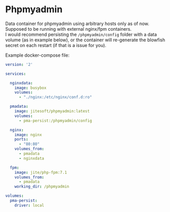 # Phpmyadmin

Data container for phpmyadmin using arbitrary hosts only as of now.  
Supposed to be running with external nginx/fpm containers.  
I would recommend persisting the `/phpmyadmin/config` folder with a data volume (as in example below), or the container will re-generate the blowfish secret on each restart (if that is a issue for you).

Example docker-compose file:

```yaml
version: '2'

services:

  nginxdata:
    image: busybox
    volumes:
      - "./nginx:/etc/nginx/conf.d:ro"

  pmadata:
    image: jitesoft/phpmyadmin:latest
    volumes:
      - pma-persist:/phpmyadmin/config

  nginx:
    image: nginx
    ports:
      - "80:80"
    volumes_from:
      - pmadata
      - nginxdata

  fpm:
    image: jite/php-fpm:7.1
    volumes_from:
      - pmadata
    working_dir: /phpmyadmin

volumes:
  pma-persist:
    driver: local
```